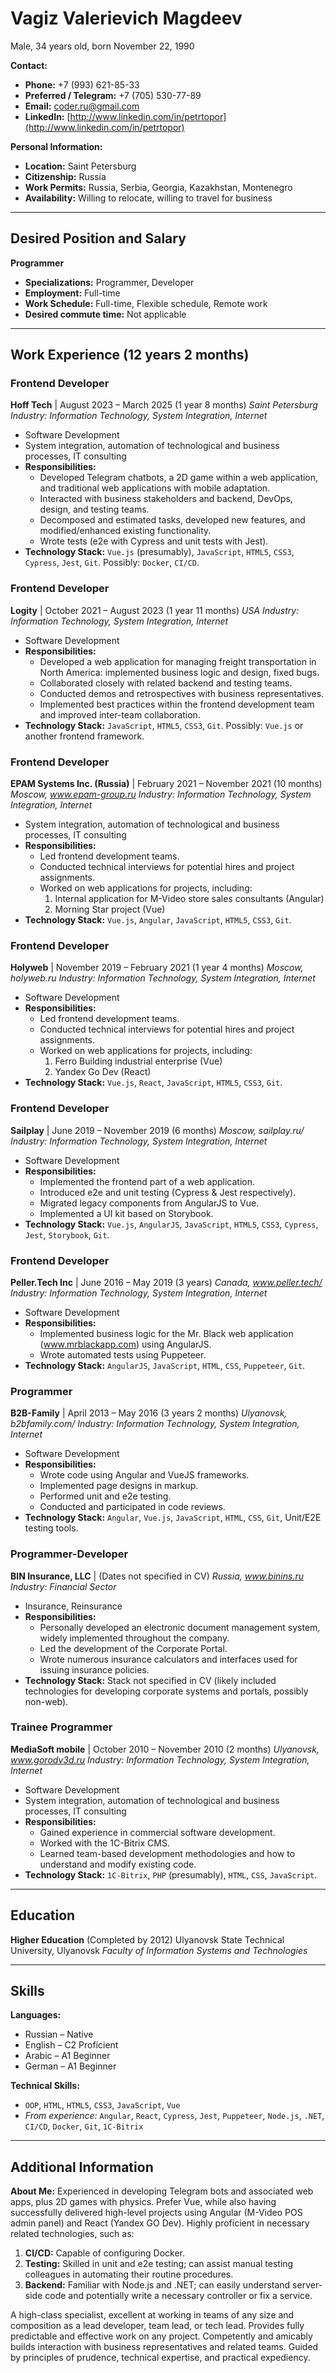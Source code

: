 # Vagiz Valerievich Magdeev

Male, 34 years old, born November 22, 1990

**Contact:**

- **Phone:** +7 (993) 621-85-33
- **Preferred / Telegram:** +7 (705) 530-77-89
- **Email:** coder.ru@gmail.com
- **LinkedIn:** [http://www.linkedin.com/in/petrtopor](http://www.linkedin.com/in/petrtopor)

**Personal Information:**

- **Location:** Saint Petersburg
- **Citizenship:** Russia
- **Work Permits:** Russia, Serbia, Georgia, Kazakhstan, Montenegro
- **Availability:** Willing to relocate, willing to travel for business

---

## Desired Position and Salary

**Programmer**

- **Specializations:** Programmer, Developer
- **Employment:** Full-time
- **Work Schedule:** Full-time, Flexible schedule, Remote work
- **Desired commute time:** Not applicable

---

## Work Experience (12 years 2 months)

### Frontend Developer

**Hoff Tech** | August 2023 – March 2025 (1 year 8 months)
_Saint Petersburg_
_Industry: Information Technology, System Integration, Internet_

- Software Development
- System integration, automation of technological and business processes, IT consulting
- **Responsibilities:**
  - Developed Telegram chatbots, a 2D game within a web application, and traditional web applications with mobile adaptation.
  - Interacted with business stakeholders and backend, DevOps, design, and testing teams.
  - Decomposed and estimated tasks, developed new features, and modified/enhanced existing functionality.
  - Wrote tests (e2e with Cypress and unit tests with Jest).
- **Technology Stack:** `Vue.js` (presumably), `JavaScript`, `HTML5`, `CSS3`, `Cypress`, `Jest`, `Git`. Possibly: `Docker`, `CI/CD`.

### Frontend Developer

**Logity** | October 2021 – August 2023 (1 year 11 months)
_USA_
_Industry: Information Technology, System Integration, Internet_

- Software Development
- **Responsibilities:**
  - Developed a web application for managing freight transportation in North America: implemented business logic and design, fixed bugs.
  - Collaborated closely with related backend and testing teams.
  - Conducted demos and retrospectives with business representatives.
  - Implemented best practices within the frontend development team and improved inter-team collaboration.
- **Technology Stack:** `JavaScript`, `HTML5`, `CSS3`, `Git`. Possibly: `Vue.js` or another frontend framework.

### Frontend Developer

**EPAM Systems Inc. (Russia)** | February 2021 – November 2021 (10 months)
_Moscow, www.epam-group.ru_
_Industry: Information Technology, System Integration, Internet_

- System integration, automation of technological and business processes, IT consulting
- **Responsibilities:**
  - Led frontend development teams.
  - Conducted technical interviews for potential hires and project assignments.
  - Worked on web applications for projects, including:
    1.  Internal application for M-Video store sales consultants (Angular)
    2.  Morning Star project (Vue)
- **Technology Stack:** `Vue.js`, `Angular`, `JavaScript`, `HTML5`, `CSS3`, `Git`.

### Frontend Developer

**Holyweb** | November 2019 – February 2021 (1 year 4 months)
_Moscow, holyweb.ru_
_Industry: Information Technology, System Integration, Internet_

- Software Development
- **Responsibilities:**
  - Led frontend development teams.
  - Conducted technical interviews for potential hires and project assignments.
  - Worked on web applications for projects, including:
    1.  Ferro Building industrial enterprise (Vue)
    2.  Yandex Go Dev (React)
- **Technology Stack:** `Vue.js`, `React`, `JavaScript`, `HTML5`, `CSS3`, `Git`.

### Frontend Developer

**Sailplay** | June 2019 – November 2019 (6 months)
_Moscow, sailplay.ru/_
_Industry: Information Technology, System Integration, Internet_

- Software Development
- **Responsibilities:**
  - Implemented the frontend part of a web application.
  - Introduced e2e and unit testing (Cypress & Jest respectively).
  - Migrated legacy components from AngularJS to Vue.
  - Implemented a UI kit based on Storybook.
- **Technology Stack:** `Vue.js`, `AngularJS`, `JavaScript`, `HTML5`, `CSS3`, `Cypress`, `Jest`, `Storybook`, `Git`.

### Frontend Developer

**Peller.Tech Inc** | June 2016 – May 2019 (3 years)
_Canada, www.peller.tech/_
_Industry: Information Technology, System Integration, Internet_

- Software Development
- **Responsibilities:**
  - Implemented business logic for the Mr. Black web application (www.mrblackapp.com) using AngularJS.
  - Wrote automated tests using Puppeteer.
- **Technology Stack:** `AngularJS`, `JavaScript`, `HTML`, `CSS`, `Puppeteer`, `Git`.

### Programmer

**B2B-Family** | April 2013 – May 2016 (3 years 2 months)
_Ulyanovsk, b2bfamily.com/_
_Industry: Information Technology, System Integration, Internet_

- Software Development
- **Responsibilities:**
  - Wrote code using Angular and VueJS frameworks.
  - Implemented page designs in markup.
  - Performed unit and e2e testing.
  - Conducted and participated in code reviews.
- **Technology Stack:** `Angular`, `Vue.js`, `JavaScript`, `HTML`, `CSS`, `Git`, Unit/E2E testing tools.

### Programmer-Developer

**BIN Insurance, LLC** | (Dates not specified in CV)
_Russia, www.binins.ru_
_Industry: Financial Sector_

- Insurance, Reinsurance
- **Responsibilities:**
  - Personally developed an electronic document management system, widely implemented throughout the company.
  - Led the development of the Corporate Portal.
  - Wrote numerous insurance calculators and interfaces used for issuing insurance policies.
- **Technology Stack:** Stack not specified in CV (likely included technologies for developing corporate systems and portals, possibly non-web).

### Trainee Programmer

**MediaSoft mobile** | October 2010 – November 2010 (2 months)
_Ulyanovsk, www.gorodv3d.ru_
_Industry: Information Technology, System Integration, Internet_

- Software Development
- System integration, automation of technological and business processes, IT consulting
- **Responsibilities:**
  - Gained experience in commercial software development.
  - Worked with the 1C-Bitrix CMS.
  - Learned team-based development methodologies and how to understand and modify existing code.
- **Technology Stack:** `1C-Bitrix`, `PHP` (presumably), `HTML`, `CSS`, `JavaScript`.

---

## Education

**Higher Education** (Completed by 2012)
Ulyanovsk State Technical University, Ulyanovsk
_Faculty of Information Systems and Technologies_

---

## Skills

**Languages:**

- Russian – Native
- English – C2 Proficient
- Arabic – A1 Beginner
- German – A1 Beginner

**Technical Skills:**

- `OOP`, `HTML`, `HTML5`, `CSS3`, `JavaScript`, `Vue`
- _From experience:_ `Angular`, `React`, `Cypress`, `Jest`, `Puppeteer`, `Node.js`, `.NET`, `CI/CD`, `Docker`, `Git`, `1C-Bitrix`

---

## Additional Information

**About Me:**
Experienced in developing Telegram bots and associated web apps, plus 2D games with physics. Prefer Vue, while also having successfully delivered high-level projects using Angular (M-Video POS admin panel) and React (Yandex GO Dev). Highly proficient in necessary related technologies, such as:

1.  **CI/CD:** Capable of configuring Docker.
2.  **Testing:** Skilled in unit and e2e testing; can assist manual testing colleagues in automating their routine procedures.
3.  **Backend:** Familiar with Node.js and .NET; can easily understand server-side code and potentially write a necessary controller or fix a service.

A high-class specialist, excellent at working in teams of any size and composition as a lead developer, team lead, or tech lead. Provides fully predictable and effective work on any project. Competently and amicably builds interaction with business representatives and related teams. Guided by principles of prudence, technical expertise, and practical expediency.
